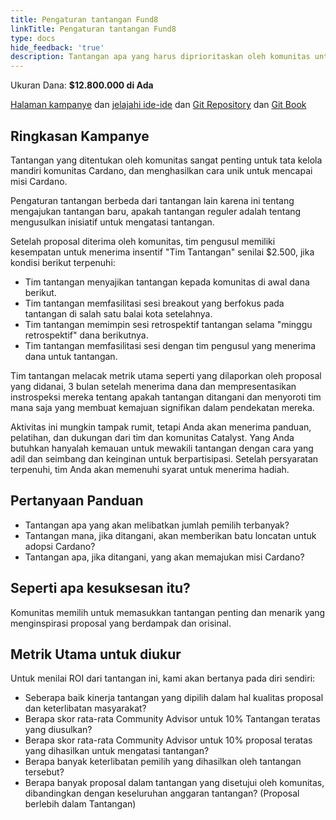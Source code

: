 ```yaml
---
title: Pengaturan tantangan Fund8
linkTitle: Pengaturan tantangan Fund8
type: docs
hide_feedback: 'true'
description: Tantangan apa yang harus diprioritaskan oleh komunitas untuk ditangani di Fund8?
---
```


Ukuran Dana: **$12.800.000 di Ada**

[Halaman kampanye](https://cardano.ideascale.com/a/campaign-home/26257) dan [jelajahi ide-ide](https://cardano.ideascale.com/a/ideas/top/campaign-filter/byids/campaigns/26257/stage/unspecified) dan [Git Repository](https://github.com/Catalyst-Challenges/F7-Fund8-challenge-setting) dan [Git Book](https://quality-assurance-dao.gitbook.io/catalyst-fund-7-challenges/f7-fund8-challenge-setting)

## Ringkasan Kampanye

Tantangan yang ditentukan oleh komunitas sangat penting untuk tata kelola mandiri komunitas Cardano, dan menghasilkan cara unik untuk mencapai misi Cardano.

Pengaturan tantangan berbeda dari tantangan lain karena ini tentang mengajukan tantangan baru, apakah tantangan reguler adalah tentang mengusulkan inisiatif untuk mengatasi tantangan.

Setelah proposal diterima oleh komunitas, tim pengusul memiliki kesempatan untuk menerima insentif "Tim Tantangan" senilai $2.500, jika kondisi berikut terpenuhi:

- Tim tantangan menyajikan tantangan kepada komunitas di awal dana berikut.
- Tim tantangan memfasilitasi sesi breakout yang berfokus pada tantangan di salah satu balai kota setelahnya.
- Tim tantangan memimpin sesi retrospektif tantangan selama "minggu retrospektif" dana berikutnya.
- Tim tantangan memfasilitasi sesi dengan tim pengusul yang menerima dana untuk tantangan.

Tim tantangan melacak metrik utama seperti yang dilaporkan oleh proposal yang didanai, 3 bulan setelah menerima dana dan mempresentasikan instrospeksi mereka tentang apakah tantangan ditangani dan menyoroti tim mana saja yang membuat kemajuan signifikan dalam pendekatan mereka.

Aktivitas ini mungkin tampak rumit, tetapi Anda akan menerima panduan, pelatihan, dan dukungan dari tim dan komunitas Catalyst. Yang Anda butuhkan hanyalah kemauan untuk mewakili tantangan dengan cara yang adil dan seimbang dan keinginan untuk berpartisipasi. Setelah persyaratan terpenuhi, tim Anda akan memenuhi syarat untuk menerima hadiah.

## Pertanyaan Panduan

- Tantangan apa yang akan melibatkan jumlah pemilih terbanyak?
- Tantangan mana, jika ditangani, akan memberikan batu loncatan untuk adopsi Cardano?
- Tantangan apa, jika ditangani, yang akan memajukan misi Cardano?

## Seperti apa kesuksesan itu?

Komunitas memilih untuk memasukkan tantangan penting dan menarik yang menginspirasi proposal yang berdampak dan orisinal.

## Metrik Utama untuk diukur

Untuk menilai ROI dari tantangan ini, kami akan bertanya pada diri sendiri:

- Seberapa baik kinerja tantangan yang dipilih dalam hal kualitas proposal dan keterlibatan masyarakat?
- Berapa skor rata-rata Community Advisor untuk 10% Tantangan teratas yang diusulkan?
- Berapa skor rata-rata Community Advisor untuk 10% proposal teratas yang dihasilkan untuk mengatasi tantangan?
- Berapa banyak keterlibatan pemilih yang dihasilkan oleh tantangan tersebut?
- Berapa banyak proposal dalam tantangan yang disetujui oleh komunitas, dibandingkan dengan keseluruhan anggaran tantangan? (Proposal berlebih dalam Tantangan)
